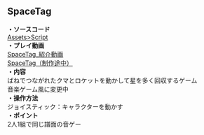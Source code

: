 ## SpaceTag  
**・ソースコード**  
[Assets>Script](https://github.com/tonton51/SpaceTag_Game/tree/musictest)  
**・プレイ動画**  
[SpaceTag_紹介動画](https://youtu.be/hFSRcwkSedI)  
[SpaceTag（制作途中）](https://youtu.be/7HOmGMuRceU)  
**・内容**  
ばねでつながれたクマとロケットを動かして星を多く回収するゲーム  
音楽ゲーム風に変更中  
**・操作方法**  
ジョイスティック：キャラクターを動かす    
**・ポイント**  
2人1組で同じ譜面の音ゲー  
